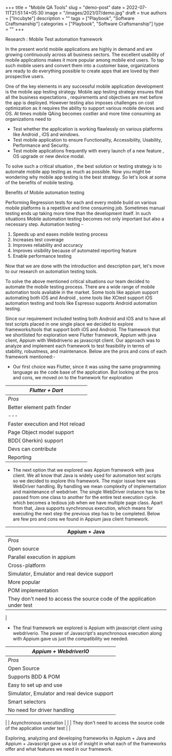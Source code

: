 +++
title = "Mobile QA Tools"
slug = "demo-post"
date = 2022-07-11T21:51:14+05:30
image = "/images/2021/07/demo.jpg"
draft = true
authors = ["Incubyte"]
description = ""
tags = ["Playbook", "Software Craftsmanship"]
categories = ["Playbook", "Software Craftsmanship"]
type = ""
+++

Research : Mobile Test automation framework

In the present world mobile applications are highly in demand and are growing continuously across all business sectors. The excellent usability of mobile applications makes it more popular among mobile end users. To tap such mobile users and convert them into a customer base, organizations are ready to do everything possible to create apps that are loved by their prospective users.

One of the key elements in any successful mobile application development is the mobile app testing strategy. Mobile app testing strategy ensures that all the business expectations , requirements and objectives are met before the app is deployed. However testing also imposes challenges on cost optimization as it requires the ability to support various mobile devices and OS. At times mobile QAing becomes costlier and more time consuming as organizations need to

- Test whether the application is working flawlessly on various platforms like Android , iOS and windows.
- Test mobile application to ensure Functionality, Accessibility, Usability, Performance and Security.
- Test mobile applications frequently with every launch of a new feature , OS upgrade or new device modal.

To solve such a critical situation , the best solution or testing strategy is to automate mobile app testing as much as possible. Now you might be wondering why mobile app testing is the best strategy. So let&#39;s look at some of the benefits of mobile testing.

Benefits of Mobile automation testing

Performing Regression tests for each and every mobile build on various mobile platforms is a repetitive and time consuming job. Sometimes manual testing ends up taking more time than the development itself. In such situations Mobile automation testing becomes not only important but also a necessary step. Automation testing -

1. Speeds up and eases mobile testing process
2. Increases test coverage
3. Improves reliability and accuracy
4. Improves visibility because of automated reporting feature
5. Enable performance testing

Now that we are done with the introduction and description part, let&#39;s move to our research on automation testing tools.

To solve the above mentioned critical situations our team decided to automate the mobile testing process. There are a wide range of mobile automation tools available in the market. Some tools like appium support automating both iOS and Android , some tools like XCtest support iOS automation testing and tools like Espresso supports Android automation testing.

Since our requirement included testing both Android and iOS and to have all test scripts placed in one single place we decided to explore frameworks/tools that support both iOS and Android. The framework that we shortlisted for exploration were Flutter framework, Appium with java client, Appium with Webdriverio as javascript client. Our approach was to analyze and implement each framework to test feasibility in terms of stability, robustness, and maintenance. Below are the pros and cons of each framework mentioned:-

- Our first choice was Flutter, since it was using the same programming language as the code base of the application. But looking at the pros and cons, we moved on to the framework for exploration

| _Flutter + Dart_ |
| --- |
| _Pros_ | _Cons_ |
| Better element path finder | Deprecation of flutter driver |
| --- | --- |
| Faster execution and Hot reload | New technology |
| Page Object model support | No Parallel execution |
| BDD( Gherkin) support | Flakiness. |
| Devs can contribute | Complexity of BDD implementation. Every step definition has a different class file which will become difficult to maintain as we increase the number of test cases. |
| Reporting | There is more like widget testing |

- The next option that we explored was Appium framework with java client. We all know that Java is widely used for automation test scripts so we decided to explore this framework. The major issue here was WebDriver handling. By handling we mean complexity of implementation and maintenance of webdriver. The single WebDriver instance has to be passed from one class to another for the entire test execution cycle. which becomes a tedious job when we have multiple page class. Apart from that, Java supports synchronous execution, which means for executing the next step the previous step has to be completed. Below are few pro and cons we found in Appium java client framework.

| Appium + Java |
| --- |
| _Pros_ | _Cons_ |
| Open source | Report generation( No support for detailed report generation) |
| Parallel execution in appium | Slow execution because of remote execution |
| Cross-platform | Different test scripts for Android and iOS |
| Simulator, Emulator and real device support | Element selection is difficult |
| More popular | Flakiness |
| POM implementation | Asynchronous execution not supported |
| They don&#39;t need to access the source code of the application under test |
 |

- The final framework we explored is Appium with javascript client using webdriverio. The power of Javascript&#39;s asynchronous execution along with Appium gave us just the compatibility we needed.

| _Appium + WebdriverIO_ |
| --- |
| _Pros_ | _Cons_ |
| Open Source | Different test scripts for Android and iOS |
| Supports BDD &amp; POM | Suitable only for Javascript |
| Easy to set up and use | Slow execution because of remote execution |
| Simulator, Emulator and real device support | Element selection is difficult |
| Smart selectors | Flakiness |
| No need for driver handling |
 |
| Asynchronous execution |
 |
| They don&#39;t need to access the source code of the application under test |
 |

Exploring, analyzing and developing frameworks in Appium + Java and Appium + Javascript gave us a lot of insight in what each of the frameworks offer and what features we need in our framework.
